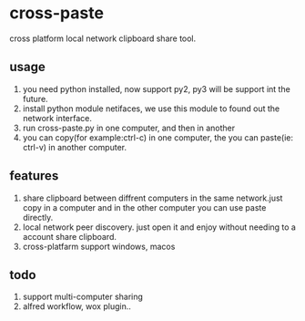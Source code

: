 # cross-paste
cross platform local network clipboard share tool. 

## usage
1. you need python installed, now support py2, py3 will be support int the future.
2. install python module netifaces, we use this module to found out the network interface.
3. run cross-paste.py in one computer, and then in another
4. you can copy(for example:ctrl-c) in one computer, the you can paste(ie: ctrl-v) in another computer.

## features
1. share clipboard between diffrent computers in the same network.just copy in a computer and in the other computer you can use paste directly.
2. local network peer discovery. just open it and enjoy without needing to a account share clipboard.
3. cross-platfarm support windows, macos

## todo
1. support multi-computer sharing
2. alfred workflow, wox plugin..
